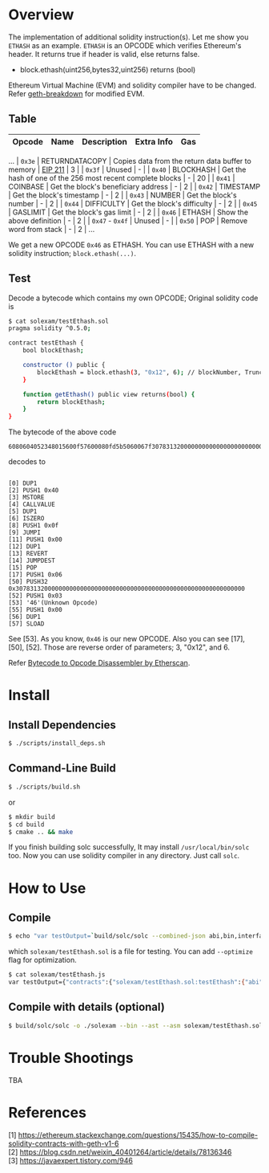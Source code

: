 # Overview
The implementation of additional solidity instruction(s). Let me show you `ETHASH` as an example. `ETHASH` is an OPCODE which verifies Ethereum's header. It returns true if header is valid, else returns false.
* block.ethash(uint256,bytes32,uint256) returns (bool)

Ethereum Virtual Machine (EVM) and solidity compiler have to be changed. Refer [geth-breakdown](https://github.com/twodude/geth-breakdown) for modified EVM.

## Table

| Opcode | Name | Description | Extra Info | Gas |
| --- | --- | --- | --- | --- |
...
| `0x3e` | RETURNDATACOPY | Copies data from the return data buffer to memory | [EIP 211](https://github.com/ethereum/EIPs/blob/master/EIPS/eip-211.md) | 3 |
| `0x3f` | Unused | - |
| `0x40` | BLOCKHASH | Get the hash of one of the 256 most recent complete blocks | - | 20 |
| `0x41` | COINBASE | Get the block's beneficiary address | - | 2 |
| `0x42` | TIMESTAMP | Get the block's timestamp | - | 2 |
| `0x43` | NUMBER | Get the block's number | - | 2 |
| `0x44` | DIFFICULTY | Get the block's difficulty | - | 2 |
| `0x45` | GASLIMIT | Get the block's gas limit | - | 2 |
| `0x46` | ETHASH | Show the above definition | - | 2 |
| `0x47` - `0x4f` | Unused | - |
| `0x50` | POP | Remove word from stack | - | 2 |
...

We get a new OPCODE `0x46` as ETHASH. You can use ETHASH with a new solidity instruction; `block.ethash(...)`.

## Test
Decode a bytecode which contains my own OPCODE;
Original solidity code is
```bash
$ cat solexam/testEthash.sol
pragma solidity ^0.5.0;

contract testEthash {
	bool blockEthash;

	constructor () public {
		blockEthash = block.ethash(3, "0x12", 6); // blockNumber, Truncated blockHash, nonce
	}

	function getEthash() public view returns(bool) {
		return blockEthash;
	}
}
```
The bytecode of the above code
```
6080604052348015600f57600080fd5b5060067f30783132000000000000000000000000000000000000000000000000000000006003466000805491151560ff19909216919091179055607c806100576000396000f3fe6080604052348015600f57600080fd5b506004361060285760003560e01c806303c6f5b314602d575b600080fd5b60336047565b604080519115158252519081900360200190f35b60005460ff169056fea165627a7a7230582030f87231d1014e4e74a81076801d7b0543a29ffbb290623fb5ac687bb2baea7f0029
```
decodes to
```

[0] DUP1
[2] PUSH1 0x40
[3] MSTORE
[4] CALLVALUE
[5] DUP1
[6] ISZERO
[8] PUSH1 0x0f
[9] JUMPI
[11] PUSH1 0x00
[12] DUP1
[13] REVERT
[14] JUMPDEST
[15] POP
[17] PUSH1 0x06
[50] PUSH32 0x3078313200000000000000000000000000000000000000000000000000000000
[52] PUSH1 0x03
[53] '46'(Unknown Opcode)
[55] PUSH1 0x00
[56] DUP1
[57] SLOAD
```
See [53]. As you know, `0x46` is our new OPCODE. Also you can see [17], [50], [52]. Those are reverse order of parameters; 3, "0x12", and 6.

Refer [Bytecode to Opcode Disassembler by Etherscan](https://etherscan.io/opcode-tool).

# Install

## Install Dependencies
```bash
$ ./scripts/install_deps.sh
```

## Command-Line Build
```bash
$ ./scripts/build.sh
```
or
```bash
$ mkdir build
$ cd build
$ cmake .. && make
```
If you finish building solc successfully, It may install ```/usr/local/bin/solc``` too. Now you can use solidity compiler in any directory. Just call ```solc```.

# How to Use

## Compile
```bash
$ echo "var testOutput=`build/solc/solc --combined-json abi,bin,interface solexam/testEthash.sol`" > solexam/testEthash.js
```
which ```solexam/testEthash.sol``` is a file for testing. You can add `--optimize` flag for optimization.

```bash
$ cat solexam/testEthash.js
var testOutput={"contracts":{"solexam/testEthash.sol:testEthash":{"abi":"[{\"constant\":true,\"inputs\":[],\"name\":\"getEthash\",\"outputs\":[{\"name\":\"\",\"type\":\"bool\"}],\"payable\":false,\"stateMutability\":\"view\",\"type\":\"function\"},{\"inputs\":[],\"payable\":false,\"stateMutability\":\"nonpayable\",\"type\":\"constructor\"}]","bin":"6080604052348015600f57600080fd5b5060067f30783132000000000000000000000000000000000000000000000000000000006003466000806101000a81548160ff021916908315150217905550608f8061005c6000396000f3fe6080604052348015600f57600080fd5b506004361060285760003560e01c806303c6f5b314602d575b600080fd5b6033604d565b604051808215151515815260200191505060405180910390f35b60008060009054906101000a900460ff1690509056fea165627a7a72305820843ff4b78ea01dc4651a5bbe25a9c1c382fc50689719c0edcc25913df3bbc7390029"}},"version":"0.5.9-develop.2019.5.7+commit.0fcb3e85.mod.Darwin.appleclang"}
```

## Compile with details (optional)
```bash
$ build/solc/solc -o ./solexam --bin --ast --asm solexam/testEthash.sol
```

# Trouble Shootings

TBA

# References
[1] https://ethereum.stackexchange.com/questions/15435/how-to-compile-solidity-contracts-with-geth-v1-6   
[2] https://blog.csdn.net/weixin_40401264/article/details/78136346   
[3] https://javaexpert.tistory.com/946   
